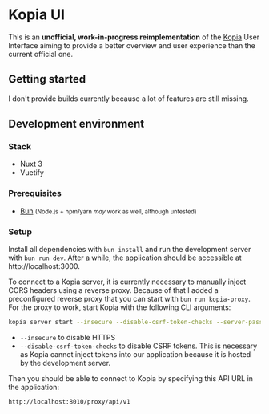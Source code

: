 # Kopia UI

This is an **unofficial, work-in-progress reimplementation** of the [Kopia](https://kopia.io) User Interface aiming to
provide a better overview and user experience than the current official one.


## Getting started

I don't provide builds currently because a lot of features are still missing.


## Development environment


### Stack

- Nuxt 3
- Vuetify


### Prerequisites

- [Bun](https://bun.sh/) <small>(Node.js + npm/yarn *may* work as well, although untested)</small>


### Setup

Install all dependencies with `bun install` and run the development server with `bun run dev`. After a while, the
application should be accessible at http://localhost:3000.

To connect to a Kopia server, it is currently necessary to manually inject CORS headers using a reverse proxy.
Because of that I added a preconfigured reverse proxy that you can start with `bun run kopia-proxy`.
For the proxy to work, start Kopia with the following CLI arguments:

```sh
kopia server start --insecure --disable-csrf-token-checks --server-password=<your-password-here>
```

- `--insecure` to disable HTTPS
- `--disable-csrf-token-checks` to disable CSRF tokens. This is necessary as Kopia cannot inject tokens into our
  application because it is hosted by the development server.

Then you should be able to connect to Kopia by specifying this API URL in the application:

```
http://localhost:8010/proxy/api/v1
```